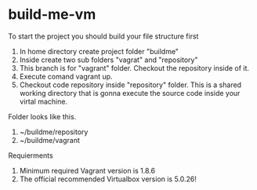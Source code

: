 # build-me-vm

To start the project you should build your file structure first
  1. In home directory create project folder "buildme"
  2. Inside create two sub folders "vagrat" and "repository"
  3. This branch is for "vagrant" folder. Checkout the repository inside of it.
  4. Execute comand vagrant up.
  5. Checkout code repository inside "repository" folder. This is a shared working directory that is gonna execute the source code inside your virtal machine.
  
Folder looks like this.
  1. ~/buildme/repository
  2. ~/buildme/vagrant

Requierments
  1. Minimum required Vagrant version is 1.8.6
  2. The official recommended Virtualbox version is 5.0.26!
